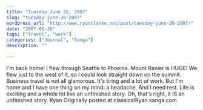 ```yaml
---
title: "Tuesday June 26, 2007"
slug: "tuesday-june-26-2007"
wordpress_url: "http://www.ryanclarke.net/post/tuesday-june-26-2007/"
date: "2007-06-26"
tags: ["travel", "work"]
categories: ["Journal", "Xanga"]
description: ""

---
```


I'm back home!
I flew through Seattle to Phoenix. Mount Ranier is HUGE! We flew just to the west of it, so I could look straight down on the summit.
Business travel is not all glamorous. It's tiring and a lot of work. But I'm home and I have one thing on my mind: a headache. And I need rest.
Life is exciting and a whole lot like an unfinished story. Oh, that's right, it IS an unfinished story.
Ryan
Originally posted at classicalRyan.xanga.com
